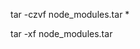 <!-- How to compress to tar file -->
tar -czvf node_modules.tar *

<!-- How to extract tar file -->

tar -xf node_modules.tar

